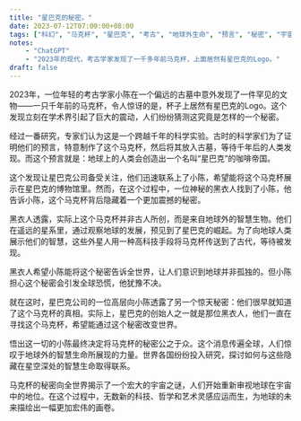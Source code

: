 ```yaml
---
title: "星巴克的秘密。"
date: 2023-07-12T07:00:00+08:00
tags: ["科幻", "马克杯", "星巴克", "考古", "地球外生命", "预言", "秘密", "宇宙", "发现","ChatGPT"]
notes:
    - "ChatGPT"
    - "2023年的现代，考古学家发现了一千多年前马克杯，上面居然有星巴克的Logo。"
draft: false
---
```


2023年，一位年轻的考古学家小陈在一个偏远的古墓中意外发现了一件罕见的文物——一只千年前的马克杯，令人惊讶的是，杯子上居然有星巴克的Logo。这个发现立刻在学术界引起了巨大的震动，人们纷纷猜测这究竟是怎样的一个秘密。

经过一番研究，专家们认为这是一个跨越千年的科学实验。古时的科学家们为了证明他们的预言，特意制作了这个马克杯，然后将其放入古墓，等待千年后的人类发现。而这个预言就是：地球上的人类会创造出一个名叫“星巴克”的咖啡帝国。

这个发现让星巴克公司备受关注，他们迅速联系上了小陈，希望能将这个马克杯展示在星巴克的博物馆里。然而，在这个过程中，一位神秘的黑衣人找到了小陈，他告诉小陈，这个马克杯背后隐藏着一个更加震撼的秘密。

黑衣人透露，实际上这个马克杯并非古人所创，而是来自地球外的智慧生物。他们在遥远的星系里，通过观察地球的发展，预见到了星巴克的崛起。为了向地球人类展示他们的智慧，这些外星人用一种高科技手段将马克杯传送到了古代，等待被发现。

黑衣人希望小陈能将这个秘密告诉全世界，让人们意识到地球并非孤独的。但小陈担心这个秘密会引发全球恐慌，他犹豫不决。

就在这时，星巴克公司的一位高层向小陈透露了另一个惊天秘密：他们很早就知道了这个马克杯的真相。实际上，星巴克的创始人之一就是那位黑衣人，他们一直在寻找这个马克杯，希望能通过这个秘密改变世界。

悟出这一切的小陈最终决定将马克杯的秘密公之于众。这个消息传遍全球，人们惊叹于地球外的智慧生命所展现的力量。世界各国纷纷投入研究，探讨如何与这些隐藏在星空深处的智慧生命取得联系。

马克杯的秘密向全世界揭示了一个宏大的宇宙之谜，人们开始重新审视地球在宇宙中的地位。在这个过程中，无数新的科技、哲学和艺术灵感应运而生，为地球的未来描绘出一幅更加宏伟的画卷。